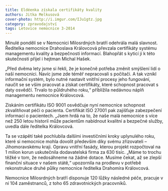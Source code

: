 ```yaml
---
title: Eldéenka získala certifikáty kvality
authors: Jitka Melkusová
cover-photo: http://i.imgur.com/IJu1gtz.jpg
category: zpravodajství
tags: Letovice nemocnice 3-2014
---
```


Minulé pondělí se v Nemocnici Milosrdných bratří odehrála malá slavnost. Ředitelka nemocnice Drahoslava Královcová převzala certifikáty systému managementu kvality a bezpečnosti informací. Blahopřát s kyticí jí k této skutečnosti přijel i hejtman Michal Hašek.

„Před dvěma lety jsme si řekli, že je konečně potřeba změnit smýšlení lidí o naší nemocnici. Navíc jsme zde téměř nepracovali s počítači. A tak vznikl informační systém, bylo nutné nastavit vnitřní procesy jeho fungování, naučit se se vším pracovat a získat certifikáty, které schopnost pracovat s daty osvědčí. Trvalo to půldruhého roku,“ příblížila nedávnou náplň managementu nemocnice Královcová.

Získáním certifikátu ISO 9001 osvědčuje nyní nemocnice schopnost zkvalitňovat péči o pacienta. Certifikát ISO 27001 pak zajišťuje zabezpečení informací o pacientech. „Jsem hrdá na to, že naše malá nemocnice s více než 250 letou historíí může pacientům nabídnout kvalitní a bezpečné služby, uvedla dále ředitelka Královcová.

Ta se vzápětí také pochlubila dalšími investičními kroky uplynulého roku, které si nemocnice mohla dovolit především díky svému zřizovateli – Jihomoravskému kraji. Opravu vnitřní fasády, kterou projekt rozpočtoval na 1 milion korun uskutečnila dodavatelská firma za 630 tisíc. „Máme to trochu těžké v tom, že nedosáhneme na žádné dotace. Musíme čekat, až se zlepší finanční situace v našem státě,“ upozornila na prodlevu v potřebě rekonstrukce druhé půlky nemocnice ředitelka Drahomíra Královcová.

Nemocnice Milosrdných bratří disponuje 120 lůžky následné péče, pracuje v ní 104 zaměstnanců, z toho 65 zdravotnických pracovníků.